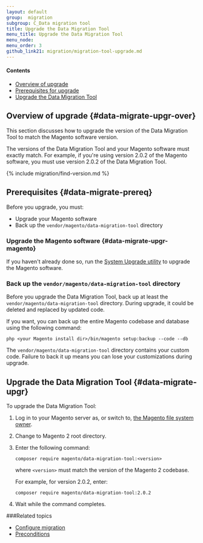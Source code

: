 ```yaml
---
layout: default
group:  migration
subgroup: C_Data migration tool
title: Upgrade the Data Migration Tool
menu_title: Upgrade the Data Migration Tool
menu_node: 
menu_order: 3
github_link21: migration/migration-tool-upgrade.md
---
```


#### Contents
*	[Overview of upgrade](#data-migrate-upgr-over)
*	[Prerequisites for upgrade](#data-migrate-upgr-prereq)
*	[Upgrade the Data Migration Tool](#data-migrate-upgr)

## Overview of upgrade {#data-migrate-upgr-over}
This section discusses how to upgrade the version of the Data Migration Tool to match the Magento software version.

The versions of the Data Migration Tool and your Magento software must exactly match. For example, if you're using version 2.0.2 of the Magento software, you must use version 2.0.2 of the Data Migration Tool.

{% include migration/find-version.md %}

## Prerequisites {#data-migrate-prereq}
Before you upgrade, you must:

*	Upgrade your Magento software
*	Back up the `vendor/magento/data-migration-tool` directory

### Upgrade the Magento software {#data-migrate-upgr-magento}
If you haven't already done so, run the <a href="{{ site.gdeurl21 }}comp-mgr/upgrader/upgrade-start.html">System Upgrade utility</a> to upgrade the Magento software.

### Back up the `vendor/magento/data-migration-tool` directory
Before you upgrade the Data Migration Tool, back up at least the `vendor/magento/data-migration-tool` directory. During upgrade, it could be deleted and replaced by updated code.

If you want, you can back up the entire Magento codebase and database using the following command:

	php <your Magento install dir>/bin/magento setup:backup --code --db

<div class="bs-callout bs-callout-warning">
    <p>The <code>vendor/magento/data-migration-tool</code> directory contains your custom code. Failure to back it up means you can lose your customizations during upgrade.</p>
</div>

## Upgrade the Data Migration Tool {#data-migrate-upgr}
To upgrade the Data Migration Tool:

1.	Log in to your Magento server as, or switch to, <a href="{{ site.gdeurl21 }}install-gde/prereq/apache-user.html">the Magento file system owner</a>.
2.	Change to Magento 2 root directory.
3. 	Enter the following command:

	`composer require magento/data-migration-tool:<version>`

	where `<version>` must match the version of the Magento 2 codebase.

	For example, for version 2.0.2, enter:

	`composer require magento/data-migration-tool:2.0.2`
4.	Wait while the command completes.

###Related topics

* <a href="{{ site.gdeurl21 }}migration/migration-tool-configure.html">Configure migration</a>
* <a href="{{ site.gdeurl21 }}migration/migration-tool-preconditions.html">Preconditions</a>

